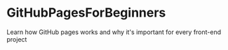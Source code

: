 # GitHubPagesForBeginners
Learn how GitHub pages works and why it's important for every front-end project
